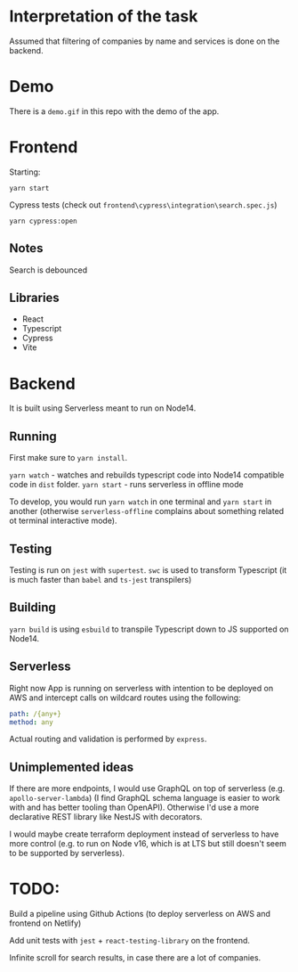 # Interpretation of the task

Assumed that filtering of companies by name and services is done on the backend.

# Demo

There is a `demo.gif` in this repo with the demo of the app.

# Frontend

Starting:

```
yarn start
```

Cypress tests (check out `frontend\cypress\integration\search.spec.js`)

```
yarn cypress:open
```

## Notes

Search is debounced

## Libraries

- React
- Typescript
- Cypress
- Vite

# Backend

It is built using Serverless meant to run on Node14.

## Running

First make sure to `yarn install`.

`yarn watch` - watches and rebuilds typescript code into Node14 compatible code in `dist` folder.
`yarn start` - runs serverless in offline mode

To develop, you would run `yarn watch` in one terminal and `yarn start` in another (otherwise `serverless-offline` complains about something related ot terminal interactive mode).

## Testing

Testing is run on `jest` with `supertest`.
`swc` is used to transform Typescript (it is much faster than `babel` and `ts-jest` transpilers)

## Building

`yarn build` is using `esbuild` to transpile Typescript down to JS supported on Node14.

## Serverless

Right now App is running on serverless with intention to be deployed on AWS and intercept calls on wildcard routes using the following:

```yaml
path: /{any+}
method: any
```

Actual routing and validation is performed by `express`.

## Unimplemented ideas

If there are more endpoints, I would use GraphQL on top of serverless (e.g. `apollo-server-lambda`) (I find GraphQL schema language is easier to work with and has better tooling than OpenAPI). Otherwise I'd use a more declarative REST library like NestJS with decorators.

I would maybe create terraform deployment instead of serverless to have more control (e.g. to run on Node v16, which is at LTS but still doesn't seem to be supported by serverless).

# TODO:

Build a pipeline using Github Actions (to deploy serverless on AWS and frontend on Netlify)

Add unit tests with `jest` + `react-testing-library` on the frontend.

Infinite scroll for search results, in case there are a lot of companies.
